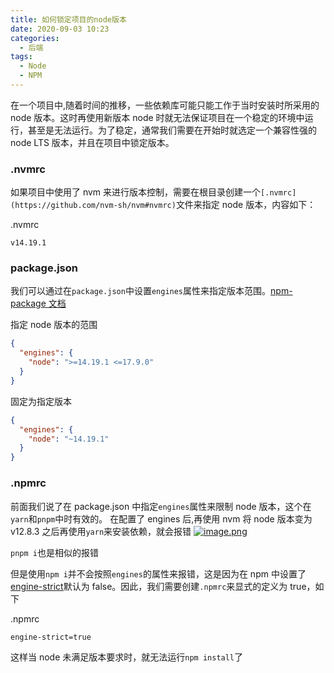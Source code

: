 ```yaml
---
title: 如何锁定项目的node版本
date: 2020-09-03 10:23
categories:
  - 后端
tags:
  - Node
  - NPM
---
```


在一个项目中,随着时间的推移，一些依赖库可能只能工作于当时安装时所采用的 node 版本。这时再使用新版本 node 时就无法保证项目在一个稳定的环境中运行，甚至是无法运行。为了稳定，通常我们需要在开始时就选定一个兼容性强的 node LTS 版本，并且在项目中锁定版本。

### .nvmrc

如果项目中使用了 nvm 来进行版本控制，需要在根目录创建一个`[.nvmrc](https://github.com/nvm-sh/nvm#nvmrc)`文件来指定 node 版本，内容如下：

.nvmrc

```
v14.19.1
```

### package.json

我们可以通过在`package.json`中设置`engines`属性来指定版本范围。[npm-package 文档](https://docs.npmjs.com/cli/v9/configuring-npm/package-json)

指定 node 版本的范围

```json
{
  "engines": {
    "node": ">=14.19.1 <=17.9.0"
  }
}
```

固定为指定版本

```json
{
  "engines": {
    "node": "~14.19.1"
  }
}
```

### .npmrc

前面我们说了在 package.json 中指定`engines`属性来限制 node 版本，这个在`yarn`和`pnpm`中时有效的。
在配置了 engines 后,再使用 nvm 将 node 版本变为 v12.8.3 之后再使用`yarn`来安装依赖，就会报错
[![image.png](https://i.postimg.cc/RFSFp28j/image.png)](https://postimg.cc/3yqYdf3B)

`pnpm i`也是相似的报错

但是使用`npm i`并不会按照`engines`的属性来报错，这是因为在 npm 中设置了[engine-strict](https://docs.npmjs.com/cli/v7/using-npm/config#engine-strict)默认为 false。因此，我们需要创建`.npmrc`来显式的定义为 true，如下

.npmrc

```
engine-strict=true
```

这样当 node 未满足版本要求时，就无法运行`npm install`了
